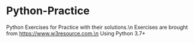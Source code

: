 # Python-Practice
Python Exercises for Practice with their solutions.\n
Exercises are brought from https://www.w3resource.com.\n
Using Python 3.7+

